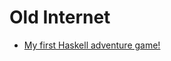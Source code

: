 # Old Internet

- [My first Haskell adventure game!](https://jpmoresmau.blogspot.com/2006/11/my-first-haskell-adventure-game.html)
